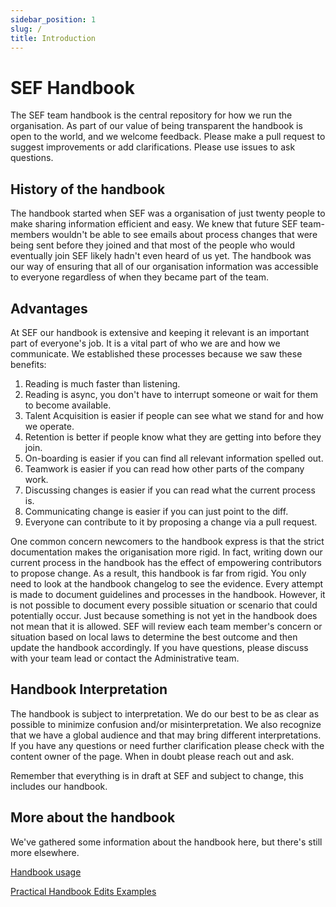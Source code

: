 ```yaml
---
sidebar_position: 1
slug: /
title: Introduction
---
```


# SEF Handbook

The SEF team handbook is the central repository for how we run the organisation. As part of our value of being transparent the handbook is open to the world, and we welcome feedback. Please make a pull request to suggest improvements or add clarifications. Please use issues to ask questions.


## History of the handbook

The handbook started when SEF was a organisation of just twenty people to make sharing information efficient and easy. We knew that future SEF team-members wouldn't be able to see emails about process changes that were being sent before they joined and that most of the people who would eventually join SEF likely hadn't even heard of us yet. The handbook was our way of ensuring that all of our organisation information was accessible to everyone regardless of when they became part of the team.

## Advantages
At SEF our handbook is extensive and keeping it relevant is an important part of everyone's job. It is a vital part of who we are and how we communicate. We established these processes because we saw these benefits:

1. Reading is much faster than listening.
1. Reading is async, you don't have to interrupt someone or wait for them to become available.
1. Talent Acquisition is easier if people can see what we stand for and how we operate.
1. Retention is better if people know what they are getting into before they join.
1. On-boarding is easier if you can find all relevant information spelled out.
1. Teamwork is easier if you can read how other parts of the company work.
1. Discussing changes is easier if you can read what the current process is.
1. Communicating change is easier if you can just point to the diff.
1. Everyone can contribute to it by proposing a change via a pull request.

One common concern newcomers to the handbook express is that the strict documentation makes the origanisation more rigid. In fact, writing down our current process in the handbook has the effect of empowering contributors to propose change. As a result, this handbook is far from rigid. You only need to look at the handbook changelog to see the evidence. Every attempt is made to document guidelines and processes in the handbook. However, it is not possible to document every possible situation or scenario that could potentially occur. Just because something is not yet in the handbook does not mean that it is allowed. SEF will review each team member's concern or situation based on local laws to determine the best outcome and then update the handbook accordingly. If you have questions, please discuss with your team lead or contact the Administrative team.

## Handbook Interpretation
The handbook is subject to interpretation. We do our best to be as clear as possible to minimize confusion and/or misinterpretation. We also recognize that we have a global audience and that may bring different interpretations. If you have any questions or need further clarification please check with the content owner of the page. When in doubt please reach out and ask.

Remember that everything is in draft at SEF and subject to change, this includes our handbook.

## More about the handbook
We've gathered some information about the handbook here, but there's still more elsewhere.

[Handbook usage](/organisation/handbook/handbook-usage/)

[Practical Handbook Edits Examples](/organisation/handbook/practical-handbook-edits/)





